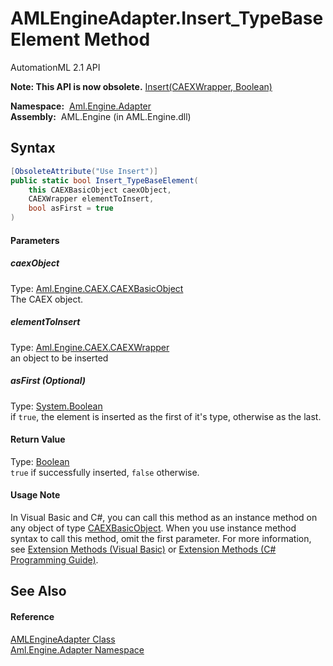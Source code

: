AMLEngineAdapter.Insert_TypeBaseElement Method
==============================================
AutomationML 2.1 API

**Note: This API is now obsolete.**
[Insert(CAEXWrapper, Boolean)][1]

  **Namespace:**  [Aml.Engine.Adapter][2]  
  **Assembly:**  AML.Engine (in AML.Engine.dll)

Syntax
------

```csharp
[ObsoleteAttribute("Use Insert")]
public static bool Insert_TypeBaseElement(
	this CAEXBasicObject caexObject,
	CAEXWrapper elementToInsert,
	bool asFirst = true
)
```

#### Parameters

##### *caexObject*
Type: [Aml.Engine.CAEX.CAEXBasicObject][3]  
The CAEX object.

##### *elementToInsert*
Type: [Aml.Engine.CAEX.CAEXWrapper][4]  
an object to be inserted

##### *asFirst* (Optional)
Type: [System.Boolean][5]  
if `true`, the element is inserted as the first of it's type, otherwise as the last.

#### Return Value
Type: [Boolean][5]  
`true` if successfully inserted, `false` otherwise. 
#### Usage Note
In Visual Basic and C#, you can call this method as an instance method on any object of type [CAEXBasicObject][3]. When you use instance method syntax to call this method, omit the first parameter. For more information, see [Extension Methods (Visual Basic)][6] or [Extension Methods (C# Programming Guide)][7].

See Also
--------

#### Reference
[AMLEngineAdapter Class][8]  
[Aml.Engine.Adapter Namespace][2]  

[1]: ../../Aml.Engine.CAEX/CAEXBasicObject/Insert.md
[2]: ../README.md
[3]: ../../Aml.Engine.CAEX/CAEXBasicObject/README.md
[4]: ../../Aml.Engine.CAEX/CAEXWrapper/README.md
[5]: https://docs.microsoft.com/dotnet/api/system.boolean
[6]: https://docs.microsoft.com/dotnet/visual-basic/programming-guide/language-features/procedures/extension-methods
[7]: https://docs.microsoft.com/dotnet/csharp/programming-guide/classes-and-structs/extension-methods
[8]: README.md
[9]: https://www.automationml.org
[10]: ../../icons/logoShade.png